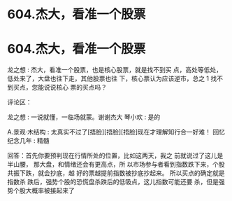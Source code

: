 # 604.杰大，看准一个股票

# 604.杰大，看准一个股票

龙之想 : 杰大，看准一个股票，也是核心股票，就是找不到买 点，高处等低处，低处来了，大盘也往下走，其他股票也往 下，核心票认为应该逆市，总之 1 找不到买点，您能说说核心 票的买点吗？

评论区：

龙之想 : 一说就懂，一临场就蒙。谢谢杰大 琴小欢 : 是的

A.景观·木结构 : 太真实不过了[捂脸][捂脸][捂脸]现在才理解知行合一好难！ 回忆纪念几年 : 精髓

回答：首先你要预判现在行情所处的位置，比如这两天，我之 前就说过了这儿是半山腰， 那大盘，和情绪还会有更高点，所 以市场参与者看到指数跌下来，个股共振下跌，就会抄底，越 好的票越提前指数被抄底抄起来。 所以买点的确定就是指数杀 跌后，强势个股的恐慌盘杀跌后的低吸点，这儿指数可能还要 杀，但是强势个股大概率被接起来了